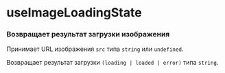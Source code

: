 # useImageLoadingState

### Возвращает результат загрузки изображения

Принимает URL изображения `src` типа `string` или `undefined`. 

Возвращает результат загрузки `(loading | loaded | error)` типа `string`.
